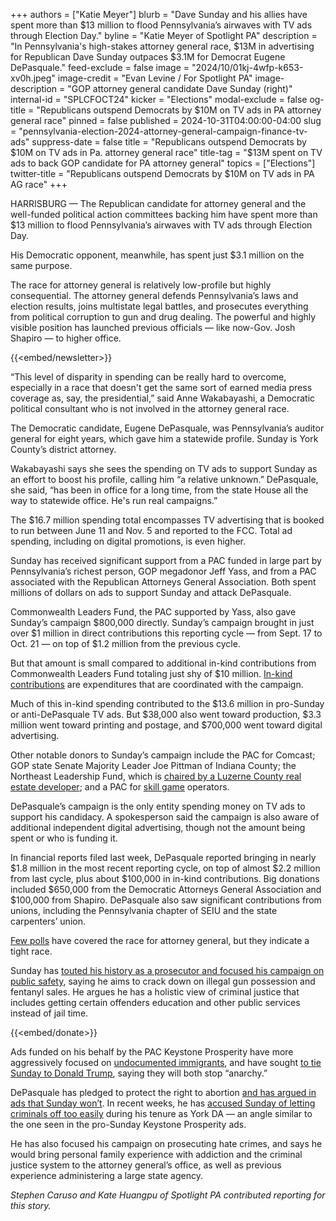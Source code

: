+++
authors = ["Katie Meyer"]
blurb = "Dave Sunday and his allies have spent more than $13 million to flood Pennsylvania’s airwaves with TV ads through Election Day."
byline = "Katie Meyer of Spotlight PA"
description = "In Pennsylvania's high-stakes attorney general race, $13M in advertising for Republican Dave Sunday outpaces $3.1M for Democrat Eugene DePasquale."
feed-exclude = false
image = "2024/10/01kj-4wfp-k653-xv0h.jpeg"
image-credit = "Evan Levine / For Spotlight PA"
image-description = "GOP attorney general candidate Dave Sunday (right)"
internal-id = "SPLCFOCT24"
kicker = "Elections"
modal-exclude = false
og-title = "Republicans outspend Democrats by $10M on TV ads in PA attorney general race"
pinned = false
published = 2024-10-31T04:00:00-04:00
slug = "pennsylvania-election-2024-attorney-general-campaign-finance-tv-ads"
suppress-date = false
title = "Republicans outspend Democrats by $10M on TV ads in Pa. attorney general race"
title-tag = "$13M spent on TV ads to back GOP candidate for PA attorney general"
topics = ["Elections"]
twitter-title = "Republicans outspend Democrats by $10M on TV ads in PA AG race"
+++

HARRISBURG — The Republican candidate for attorney general and the well-funded political action committees backing him have spent more than $13 million to flood Pennsylvania’s airwaves with TV ads through Election Day.

His Democratic opponent, meanwhile, has spent just $3.1 million on the same purpose.

The race for attorney general is relatively low-profile but highly consequential. The attorney general defends Pennsylvania’s laws and election results, joins multistate legal battles, and prosecutes everything from political corruption to gun and drug dealing. The powerful and highly visible position has launched previous officials — like now-Gov. Josh Shapiro — to higher office.

{{<embed/newsletter>}}

“This level of disparity in spending can be really hard to overcome, especially in a race that doesn&#39;t get the same sort of earned media press coverage as, say, the presidential,” said Anne Wakabayashi, a Democratic political consultant who is not involved in the attorney general race.

The Democratic candidate, Eugene DePasquale, was Pennsylvania’s auditor general for eight years, which gave him a statewide profile. Sunday is York County’s district attorney.

Wakabayashi says she sees the spending on TV ads to support Sunday as an effort to boost his profile, calling him “a relative unknown.” DePasquale, she said, “has been in office for a long time, from the state House all the way to statewide office. He&#39;s run real campaigns.”

The $16.7 million spending total encompasses TV advertising that is booked to run between June 11 and Nov. 5 and reported to the FCC. Total ad spending, including on digital promotions, is even higher.

Sunday has received significant support from a PAC funded in large part by Pennsylvania’s richest person, GOP megadonor Jeff Yass, and from a PAC associated with the Republican Attorneys General Association. Both spent millions of dollars on ads to support Sunday and attack DePasquale.

Commonwealth Leaders Fund, the PAC supported by Yass, also gave Sunday’s campaign $800,000 directly. Sunday’s campaign brought in just over $1 million in direct contributions this reporting cycle — from Sept. 17 to Oct. 21 — on top of $1.2 million from the previous cycle.

But that amount is small compared to additional in-kind contributions from Commonwealth Leaders Fund totaling just shy of $10 million. <a href="https://www.fec.gov/help-candidates-and-committees/filing-reports/in-kind-contributions/">In-kind contributions</a> are expenditures that are coordinated with the campaign.

Much of this in-kind spending contributed to the $13.6 million in pro-Sunday or anti-DePasquale TV ads. But $38,000 also went toward production, $3.3 million went toward printing and postage, and $700,000 went toward digital advertising.

Other notable donors to Sunday’s campaign include the PAC for Comcast; GOP state Senate Majority Leader Joe Pittman of Indiana County; the Northeast Leadership Fund, which is <a href="https://whyy.org/articles/pennsylvania-primary-election-2022-governors-race-campaign-finance/">chaired by a Luzerne County real estate developer</a>; and a PAC for <a href="https://www.spotlightpa.org/news/2024/06/skill-games-budget-regulate-gambling-pennsylvania-transit/">skill game</a> operators.

DePasquale’s campaign is the only entity spending money on TV ads to support his candidacy. A spokesperson said the campaign is also aware of additional independent digital advertising, though not the amount being spent or who is funding it.

In financial reports filed last week, DePasquale reported bringing in nearly $1.8 million in the most recent reporting cycle, on top of almost $2.2 million from last cycle, plus about $100,000 in in-kind contributions. Big donations included $650,000 from the Democratic Attorneys General Association and $100,000 from Shapiro. DePasquale also saw significant contributions from unions, including the Pennsylvania chapter of SEIU and the state carpenters’ union.

<a href="https://www.pennlive.com/news/2024/10/aarp-pa-poll-has-trump-harris-close-with-some-surprising-statewide-races-down-ballot.html">Few polls</a> have covered the race for attorney general, but they indicate a tight race.

Sunday has <a href="https://host2.adimpact.com/admo/viewer/0073e926-59aa-479a-aa67-86bd43657b5b">touted his history as a prosecutor and focused his campaign on public safety</a>, saying he aims to crack down on illegal gun possession and fentanyl sales. He argues he has a holistic view of criminal justice that includes getting certain offenders education and other public services instead of jail time.

{{<embed/donate>}}

Ads funded on his behalf by the PAC Keystone Prosperity have more aggressively focused on <a href="https://www.youtube.com/watch?v=rtGwIdGpdPg">undocumented immigrants</a>, and have sought <a href="https://www.youtube.com/watch?v=f_SF76RxtCQ">to tie Sunday to Donald Trump</a>, saying they will both stop “anarchy.”

DePasquale has pledged to protect the right to abortion <a href="https://www.youtube.com/watch?v=4DwZLBMi-2M">and has argued in ads that Sunday won’t</a>. In recent weeks, he has <a href="https://www.youtube.com/watch?v=aTEJZ8I92p0">accused Sunday of letting criminals off too easily</a> during his tenure as York DA — an angle similar to the one seen in the pro-Sunday Keystone Prosperity ads.

He has also focused his campaign on prosecuting hate crimes, and says he would bring personal family experience with addiction and the criminal justice system to the attorney general’s office, as well as previous experience administering a large state agency.

<em>Stephen Caruso and Kate Huangpu of Spotlight PA contributed reporting for this story.</em>

